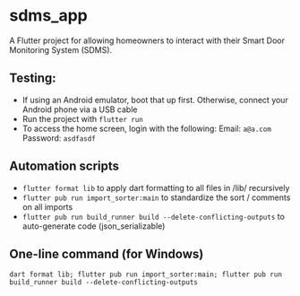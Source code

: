 # sdms_app

A Flutter project for allowing homeowners to interact with their Smart Door Monitoring System (SDMS).

## Testing:
* If using an Android emulator, boot that up first. Otherwise, connect your Android phone via a USB cable
* Run the project with `flutter run`
* To access the home screen, login with the following: Email: `a@a.com` Password: `asdfasdf`

## Automation scripts
* `flutter format lib` to apply dart formatting to all files in /lib/ recursively
* `flutter pub run import_sorter:main` to standardize the sort / comments on all imports
* `flutter pub run build_runner build --delete-conflicting-outputs` to auto-generate code (json_serializable)

## One-line command (for Windows)
`dart format lib; flutter pub run import_sorter:main; flutter pub run build_runner build --delete-conflicting-outputs`